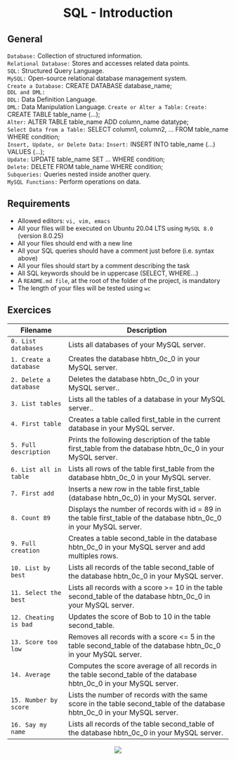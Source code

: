 <div align= "center">
  <h1>SQL - Introduction</h1>
</div>

## General
`Database:` Collection of structured information.  
`Relational Database:` Stores and accesses related data points.  
`SQL:` Structured Query Language.  
`MySQL:` Open-source relational database management system.  
`Create a Database:` CREATE DATABASE database_name;  
`DDL and DML:`  
`DDL:` Data Definition Language.  
`DML:` Data Manipulation Language.
`Create or Alter a Table:`
`Create:` CREATE TABLE table_name (...);  
`Alter:` ALTER TABLE table_name ADD column_name datatype;  
`Select Data from a Table:` SELECT column1, column2, ... FROM table_name WHERE condition;  
`Insert, Update, or Delete Data:`
`Insert:` INSERT INTO table_name (...) VALUES (...);  
`Update:` UPDATE table_name SET ... WHERE condition;  
`Delete:` DELETE FROM table_name WHERE condition;  
`Subqueries:` Queries nested inside another query.  
`MySQL Functions:` Perform operations on data.

## Requirements

- Allowed editors: `vi, vim, emacs`
- All your files will be executed on Ubuntu 20.04 LTS using `MySQL 8.0` (version 8.0.25)
- All your files should end with a new line
- All your SQL queries should have a comment just before (i.e. syntax above)
- All your files should start by a comment describing the task
- All SQL keywords should be in uppercase (SELECT, WHERE…)
- A `README.md file`, at the root of the folder of the project, is mandatory
- The length of your files will be tested using `wc`

## Exercices

| Filename | Description |
| -------- | ----------- |
| `0. List databases` | Lists all databases of your MySQL server.|
| `1. Create a database` | Creates the database hbtn_0c_0 in your MySQL server.|
| `2. Delete a database` | Deletes the database hbtn_0c_0 in your MySQL server..|
| `3. List tables` | Lists all the tables of a database in your MySQL server..|
| `4. First table` | Creates a table called first_table in the current database in your MySQL server.|
| `5. Full description` | Prints the following description of the table first_table from the database hbtn_0c_0 in your MySQL server.|
| `6. List all in table ` | Lists all rows of the table first_table from the database hbtn_0c_0 in your MySQL server. |
| `7. First add ` | Inserts a new row in the table first_table (database hbtn_0c_0) in your MySQL server. |
| `8. Count 89 ` | Displays the number of records with id = 89 in the table first_table of the database hbtn_0c_0 in your MySQL server.|
| `9. Full creation` | Creates a table second_table in the database hbtn_0c_0 in your MySQL server and add multiples rows.|
| `10. List by best ` | Lists all records of the table second_table of the database hbtn_0c_0 in your MySQL server.|
| `11. Select the best ` | Lists all records with a score >= 10 in the table second_table of the database hbtn_0c_0 in your MySQL server.|
| `12. Cheating is bad ` | Updates the score of Bob to 10 in the table second_table.|
| `13. Score too low ` | Removes all records with a score <= 5 in the table second_table of the database hbtn_0c_0 in your MySQL server.|
| `14. Average ` | Computes the score average of all records in the table second_table of the database hbtn_0c_0 in your MySQL server.|
| `15. Number by score ` | Lists the number of records with the same score in the table second_table of the database hbtn_0c_0 in your MySQL server. |
| `16. Say my name ` | Lists all records of the table second_table of the database hbtn_0c_0 in your MySQL server. |



<p align="center">
  <img src="https://i.imgur.com/J1oVLId.jpeg" name="logo Holberton"/>
</p>
